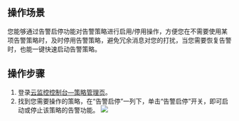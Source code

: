 ## 操作场景

您能够通过告警启停功能对告警策略进行启用/停用操作，方便您在不需要使用某项告警策略时，及时停用告警策略，避免冗余消息对您的打扰，当您需要恢复告警时，也能一键快速启动告警策略。 

## 操作步骤

1. 登录[云监控控制台—策略管理页](https://console.cloud.tencent.com/monitor/alarm2/policy)。 
2. 找到您需要操作的策略，在“告警启停”一列下，单击“告警启停”开关，即可启动或停止该策略的告警功能。
![](https://qcloudimg.tencent-cloud.cn/raw/5b2f9c1fcd5ec07ede1f52679067eb40.png)

